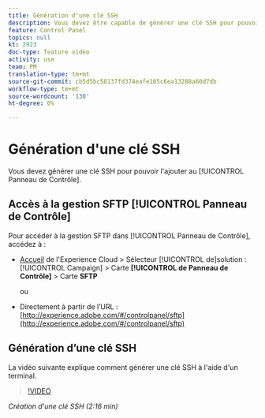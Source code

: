 ```yaml
---
title: Génération d'une clé SSH
description: Vous devez être capable de générer une clé SSH pour pouvoir l'ajouter au Panneau de Contrôle de l'Adobe Campaign. La vidéo ci-dessous explique comment générer une clé SSH à l'aide d'un terminal.
feature: Control Panel
topics: null
kt: 2923
doc-type: feature video
activity: use
team: PM
translation-type: tm+mt
source-git-commit: cb5d5bc58137fd374eafe165c6ea13288a60d7db
workflow-type: tm+mt
source-wordcount: '130'
ht-degree: 0%

---
```



# Génération d&#39;une clé SSH

Vous devez générer une clé SSH pour pouvoir l&#39;ajouter au [!UICONTROL Panneau de Contrôle].

## Accès à la gestion SFTP [!UICONTROL Panneau de Contrôle]

Pour accéder à la gestion SFTP dans [!UICONTROL Panneau de Contrôle], accédez à :

* [Accueil](https://experience.adobe.com/#/home) de l&#39;Experience Cloud > Sélecteur [!UICONTROL de]solution : [!UICONTROL Campaign] > Carte **[!UICONTROL de Panneau de Contrôle]** > Carte **SFTP**

   ou
* Directement à partir de l’URL : [http://experience.adobe.com/#/controlpanel/sftp](http://experience.adobe.com/#/controlpanel/sftp)

## Génération d’une clé SSH

La vidéo suivante explique comment générer une clé SSH à l&#39;aide d&#39;un terminal.

>[!VIDEO](https://video.tv.adobe.com/v/27259?quality=12)

*Création d&#39;une clé SSH (2:16 min)*
